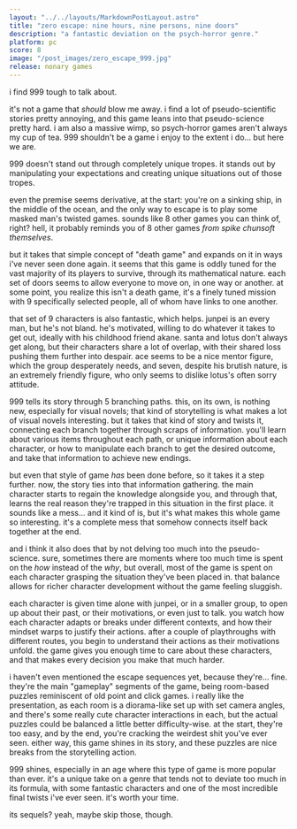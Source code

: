 ```yaml
---
layout: "../../layouts/MarkdownPostLayout.astro"
title: "zero escape: nine hours, nine persons, nine doors"
description: "a fantastic deviation on the psych-horror genre."
platform: pc
score: 8
image: "/post_images/zero_escape_999.jpg"
release: nonary games
---
```

i find 999 tough to talk about.

it's not a game that *should* blow me away. i find a lot of pseudo-scientific stories pretty annoying, and this game leans into that pseudo-science pretty hard. i am also a massive wimp, so psych-horror games aren't always my cup of tea. 999 shouldn't be a game i enjoy to the extent i do... but here we are.

999 doesn't stand out through completely unique tropes. it stands out by manipulating your expectations and creating unique situations out of those tropes.

even the premise seems derivative, at the start: you're on a sinking ship, in the middle of the ocean, and the only way to escape is to play some masked man's twisted games. sounds like 8 other games you can think of, right? hell, it probably reminds you of 8 other games *from spike chunsoft themselves*.

but it takes that simple concept of "death game" and expands on it in ways i've never seen done again. it seems that this game is oddly tuned for the vast majority of its players to survive, through its mathematical nature. each set of doors seems to allow everyone to move on, in one way or another. at some point, you realize this isn't a death game, it's a finely tuned mission with 9 specifically selected people, all of whom have links to one another.

that set of 9 characters is also fantastic, which helps. junpei is an every man, but he's not bland. he's motivated, willing to do whatever it takes to get out, ideally with his childhood friend akane. santa and lotus don't always get along, but their characters share a lot of overlap, with their shared loss pushing them further into despair. ace seems to be a nice mentor figure, which the group desperately needs, and seven, despite his brutish nature, is an extremely friendly figure, who only seems to dislike lotus's often sorry attitude.

999 tells its story through 5 branching paths. this, on its own, is nothing new, especially for visual novels; that kind of storytelling is what makes a lot of visual novels interesting. but it takes that kind of story and twists it, connecting each branch together through scraps of information. you'll learn about various items throughout each path, or unique information about each character, or how to manipulate each branch to get the desired outcome, and take that information to achieve new endings.

but even that style of game *has* been done before, so it takes it a step further. now, the story ties into that information gathering. the main character starts to regain the knowledge alongside you, and through that, learns the real reason they're trapped in this situation in the first place. it sounds like a mess... and it kind of is, but it's what makes this whole game so interesting. it's a complete mess that somehow connects itself back together at the end.

and i think it also does that by not delving too much into the pseudo-science. sure, sometimes there are moments where too much time is spent on the *how* instead of the *why*, but overall, most of the game is spent on each character grasping the situation they've been placed in. that balance allows for richer character development without the game feeling sluggish.

each character is given time alone with junpei, or in a smaller group, to open up about their past, or their motivations, or even just to talk. you watch how each character adapts or breaks under different contexts, and how their mindset warps to justify their actions. after a couple of playthroughs with different routes, you begin to understand their actions as their motivations unfold. the game gives you enough time to care about these characters, and that makes every decision you make that much harder.

i haven't even mentioned the escape sequences yet, because they're... fine. they're the main "gameplay" segments of the game, being room-based puzzles reminiscent of old point and click games. i really like the presentation, as each room is a diorama-like set up with set camera angles, and there's some really cute character interactions in each, but the actual puzzles could be balanced a little better difficulty-wise. at the start, they're too easy, and by the end, you're cracking the weirdest shit you've ever seen. either way, this game shines in its story, and these puzzles are nice breaks from the storytelling action.

999 shines, especially in an age where this type of game is more popular than ever. it's a unique take on a genre that tends not to deviate too much in its formula, with some fantastic characters and one of the most incredible final twists i've ever seen. it's worth your time.

its sequels? yeah, maybe skip those, though.